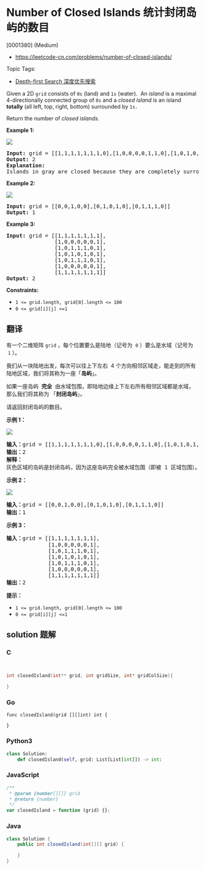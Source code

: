 # Number of Closed Islands 统计封闭岛屿的数目

[0001380] (Medium)

- https://leetcode-cn.com/problems/number-of-closed-islands/

Topic Tags:

- [Depth-first Search 深度优先搜索](https://leetcode-cn.com/tag/depth-first-search/)

Given a 2D `grid` consists of `0s` (land) and `1s` (water).  An _island_ is a maximal 4-directionally connected group of `0s` and a *closed island* is an island **totally** (all left, top, right, bottom) surrounded by `1s.`

Return the number of _closed islands_.

**Example 1:**

![](https://assets.leetcode.com/uploads/2019/10/31/sample_3_1610.png)

<pre><strong>Input:</strong> grid = [[1,1,1,1,1,1,1,0],[1,0,0,0,0,1,1,0],[1,0,1,0,1,1,1,0],[1,0,0,0,0,1,0,1],[1,1,1,1,1,1,1,0]]
<strong>Output:</strong> 2
<strong>Explanation:</strong> 
Islands in gray are closed because they are completely surrounded by water (group of 1s).</pre>

**Example 2:**

![](https://assets.leetcode.com/uploads/2019/10/31/sample_4_1610.png)

<pre><strong>Input:</strong> grid = [[0,0,1,0,0],[0,1,0,1,0],[0,1,1,1,0]]
<strong>Output:</strong> 1
</pre>

**Example 3:**

<pre><strong>Input:</strong> grid = [[1,1,1,1,1,1,1],
&nbsp;              [1,0,0,0,0,0,1],
&nbsp;              [1,0,1,1,1,0,1],
&nbsp;              [1,0,1,0,1,0,1],
&nbsp;              [1,0,1,1,1,0,1],
&nbsp;              [1,0,0,0,0,0,1],
               [1,1,1,1,1,1,1]]
<strong>Output:</strong> 2
</pre>

**Constraints:**

- `1 <= grid.length, grid[0].length <= 100`
- `0 <= grid[i][j] <=1`

## 翻译

有一个二维矩阵 `grid` ，每个位置要么是陆地（记号为  `0` ）要么是水域（记号为  `1` ）。

我们从一块陆地出发，每次可以往上下左右  4 个方向相邻区域走，能走到的所有陆地区域，我们将其称为一座「**岛屿**」。

如果一座岛屿  **完全**  由水域包围，即陆地边缘上下左右所有相邻区域都是水域，那么我们将其称为 「**封闭岛屿**」。

请返回封闭岛屿的数目。

**示例 1：**

![](https://assets.leetcode-cn.com/aliyun-lc-upload/uploads/2019/11/07/sample_3_1610.png)

<pre><strong>输入：</strong>grid = [[1,1,1,1,1,1,1,0],[1,0,0,0,0,1,1,0],[1,0,1,0,1,1,1,0],[1,0,0,0,0,1,0,1],[1,1,1,1,1,1,1,0]]
<strong>输出：</strong>2
<strong>解释：</strong>
灰色区域的岛屿是封闭岛屿，因为这座岛屿完全被水域包围（即被 1 区域包围）。</pre>

**示例 2：**

![](https://assets.leetcode-cn.com/aliyun-lc-upload/uploads/2019/11/07/sample_4_1610.png)

<pre><strong>输入：</strong>grid = [[0,0,1,0,0],[0,1,0,1,0],[0,1,1,1,0]]
<strong>输出：</strong>1
</pre>

**示例 3：**

<pre><strong>输入：</strong>grid = [[1,1,1,1,1,1,1],
&nbsp;            [1,0,0,0,0,0,1],
&nbsp;            [1,0,1,1,1,0,1],
&nbsp;            [1,0,1,0,1,0,1],
&nbsp;            [1,0,1,1,1,0,1],
&nbsp;            [1,0,0,0,0,0,1],
             [1,1,1,1,1,1,1]]
<strong>输出：</strong>2
</pre>

**提示：**

- `1 <= grid.length, grid[0].length <= 100`
- `0 <= grid[i][j] <=1`

## solution 题解

### C

```c


int closedIsland(int** grid, int gridSize, int* gridColSize){

}
```

### Go

```golang
func closedIsland(grid [][]int) int {

}
```

### Python3

```python
class Solution:
    def closedIsland(self, grid: List[List[int]]) -> int:
```

### JavaScript

```javascript
/**
 * @param {number[][]} grid
 * @return {number}
 */
var closedIsland = function (grid) {};
```

### Java

```java
class Solution {
    public int closedIsland(int[][] grid) {

    }
}
```
